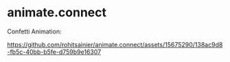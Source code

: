 # animate.connect

Confetti Animation: 

https://github.com/rohitsainier/animate.connect/assets/15675290/138ac9d8-fb5c-40bb-b5fe-d759b9e16307


